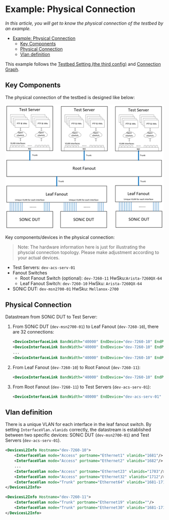 # Example: Physical Connection

*In this article, you will get to know the physical connection of the testbed by an example.*

- [Example: Physical Connection](#example-physical-connection)
  - [Key Components](#key-components)
  - [Physical Connection](#physical-connection)
  - [Vlan definition](#vlan-definition)

This example follows the [Testbed Setting (the third config)](https://github.com/sonic-net/sonic-mgmt/blob/master/ansible/testbed.csv#L4) and [Connection Graph](https://github.com/sonic-net/sonic-mgmt/commit/005d792675bbd21184534089d41e2be7e60c2735).

## Key Components
The physical connection of the testbed is designed like below:

![Physical topology](./img/physical_connection.png)

Key components/devices in the physical connection:
> Note: The hardware information here is just for illustrating the physcial connection topology. Please make adjustment according to your actual devices.
- Test Servers: `dev-acs-serv-01`
- Fanout Switches
  - Root Fanout Switch (optional): `dev-7260-11` HwSku:`Arista-7260QX-64`
  - Leaf Fanout Switch: `dev-7260-10` HwSku: `Arista-7260QX-64`
- SONiC DUT: `dev-msn2700-01` HwSku: `Mellanox-2700`

## Physical Connection
Datastream from SONiC DUT to Test Server: 

1. From SONiC DUT (`dev-msn2700-01`) to Leaf Fanout (`dev-7260-10`), there are 32 connections:

    ```xml
    <DeviceInterfaceLink BandWidth="40000" EndDevice="dev-7260-10" EndPort="Ethernet1" StartDevice="dev-msn2700-01" StartPort="Ethernet0"/>
    <DeviceInterfaceLink BandWidth="40000" EndDevice="dev-7260-10" EndPort="Ethernet2" StartDevice="dev-msn2700-01" StartPort="Ethernet4"/>
    ...
    <DeviceInterfaceLink BandWidth="40000" EndDevice="dev-7260-10" EndPort="Ethernet32" StartDevice="dev-msn2700-01" StartPort="Ethernet124"/>
    ```

2. From Leaf Fanout (`dev-7260-10`) to Root Fanout (`dev-7260-11`):

    ```xml
    <DeviceInterfaceLink BandWidth="40000" EndDevice="dev-7260-10" EndPort="Ethernet64" StartDevice="dev-7260-11" StartPort="Ethernet30"/>
    ```

3. From Root Fanout (`dev-7260-11`) to Test Servers (`dev-acs-serv-01`):

    ```xml
    <DeviceInterfaceLink BandWidth="40000" EndDevice="dev-acs-serv-01" EndPort="p4p1" StartDevice="dev-7260-11" StartPort="Ethernet19"/>
    ```

## Vlan definition
There is a unique VLAN for each interface in the leaf fanout switch. By setting `InterfaceVlan.vlanids` correctly, the datastream is established between two specific devices: SONiC DUT (`dev-msn2700-01`) and Test Servers (`dev-acs-serv-01`). 

```xml
<DevicesL2Info Hostname="dev-7260-10">
    <InterfaceVlan mode="Access" portname="Ethernet1" vlanids="1681"/>
    <InterfaceVlan mode="Access" portname="Ethernet2" vlanids="1682"/>
    ...
    <InterfaceVlan mode="Access" portname="Ethernet23" vlanids="1703"/>
    <InterfaceVlan mode="Access" portname="Ethernet32" vlanids="1712"/>
    <InterfaceVlan mode="Trunk" portname="Ethernet64" vlanids="1681-1712"/>
</DevicesL2Info>
```

```xml
<DevicesL2Info Hostname="dev-7260-11">
    <InterfaceVlan mode="Trunk" portname="Ethernet19" vlanids=""/>
    <InterfaceVlan mode="Trunk" portname="Ethernet30" vlanids="1681-1712"/>
</DevicesL2Info>
```
